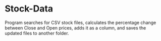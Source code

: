 # Stock-Data
Program searches for CSV stock files, calculates the percentage change between Close and Open prices, adds it as a column, and saves the updated files to another folder.
